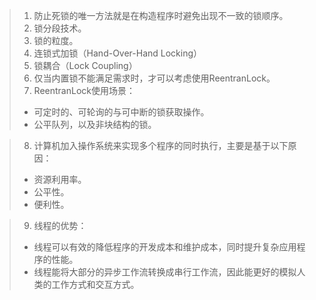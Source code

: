 > 1. 防止死锁的唯一方法就是在构造程序时避免出现不一致的锁顺序。<br>
> 2. 锁分段技术。<br>
> 3. 锁的粒度。<br>
> 4. 连锁式加锁（Hand-Over-Hand Locking）<br>
> 5. 锁耦合（Lock Coupling）<br>
> 6. 仅当内置锁不能满足需求时，才可以考虑使用ReentranLock。<br>
> 7. ReentranLock使用场景：
> - 可定时的、可轮询的与可中断的锁获取操作。
> - 公平队列，以及非块结构的锁。


> 8. 计算机加入操作系统来实现多个程序的同时执行，主要是基于以下原因：
> - 资源利用率。
> - 公平性。
> - 便利性。


> 9. 线程的优势：
> - 线程可以有效的降低程序的开发成本和维护成本，同时提升复杂应用程序的性能。
> - 线程能将大部分的异步工作流转换成串行工作流，因此能更好的模拟人类的工作方式和交互方式。

